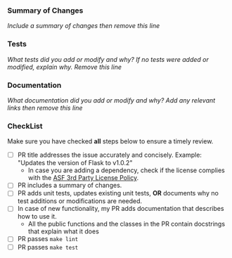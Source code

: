 <!---
Provide a general summary of your changes in the Title above
Include one of these prefixes:
  fix – Fixes an unexpected problem or unintended behavior
  feat – Adds a new feature
  docs – A documentation improvement task
  build – A task related to our build system
  ci – A task related to our ci system
  perf – A performance improvement
  refactor – A code refactor PR
  style – A task about styling
  test – A PR that improve test coverage
  chore – A regular maintenance chore or task
  other – Any other kind of PR
-->

### Summary of Changes

_Include a summary of changes then remove this line_

### Tests

_What tests did you add or modify and why? If no tests were added or modified, explain why. Remove this line_

### Documentation

_What documentation did you add or modify and why? Add any relevant links then remove this line_

### CheckList

Make sure you have checked **all** steps below to ensure a timely review.

- [ ] PR title addresses the issue accurately and concisely. Example: "Updates the version of Flask to v1.0.2"
  - In case you are adding a dependency, check if the license complies with the [ASF 3rd Party License Policy](https://www.apache.org/legal/resolved.html#category-x).
- [ ] PR includes a summary of changes.
- [ ] PR adds unit tests, updates existing unit tests, **OR** documents why no test additions or modifications are needed.
- [ ] In case of new functionality, my PR adds documentation that describes how to use it.
  - All the public functions and the classes in the PR contain docstrings that explain what it does
- [ ] PR passes `make lint`
- [ ] PR passes `make test`
